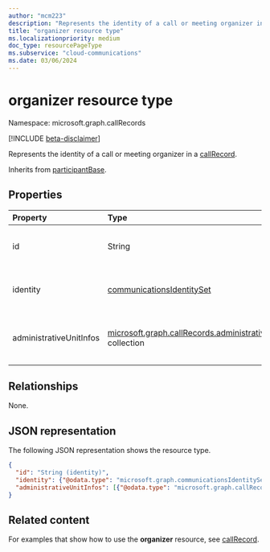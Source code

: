 ```yaml
---
author: "mcm223"
description: "Represents the identity of a call or meeting organizer in a callRecord."
title: "organizer resource type"
ms.localizationpriority: medium
doc_type: resourcePageType
ms.subservice: "cloud-communications"
ms.date: 03/06/2024
---
```


# organizer resource type

Namespace: microsoft.graph.callRecords

[!INCLUDE [beta-disclaimer](../../includes/beta-disclaimer.md)]

Represents the identity of a call or meeting organizer in a [callRecord](callrecords-callrecord.md).

Inherits from [participantBase](callrecords-participantbase.md).

## Properties

| Property                | Type                                                                                                   | Description                                                                                                                                                      |
|:------------------------|:-------------------------------------------------------------------------------------------------------|------------------------------------------------------------------------------------------------------------------------------------------------------------------|
| id                      | String                                                                                                 | Unique identifier for the call organizer. Inherited from [participantBase](callrecords-participantbase.md).                                                      |
| identity                | [communicationsIdentitySet](communicationsidentityset.md)                                              | The identity of the call organizer. Inherited from [participantBase](callrecords-participantbase.md).                                                            |
| administrativeUnitInfos | [microsoft.graph.callRecords.administrativeUnitInfo](callrecords-administrativeunitinfo.md) collection | List of [administrativeUnitInfo](callrecords-administrativeunitinfo.md) of the call organizer. Inherited from [participantBase](callrecords-participantbase.md). |

## Relationships
None.

## JSON representation

The following JSON representation shows the resource type.

<!-- {
  "blockType": "resource",
  "@odata.type": "microsoft.graph.callRecords.organizer",
  "optionalProperties": [
    "id",
    "identity",
    "administrativeUnitInfos"
  ],
  "openType": true
} -->
```json
{
  "id": "String (identity)",
  "identity": {"@odata.type": "microsoft.graph.communicationsIdentitySet"},
  "administrativeUnitInfos": [{"@odata.type": "microsoft.graph.callRecords.administrativeUnitInfo"}]
}
```

## Related content

For examples that show how to use the **organizer** resource, see [callRecord](callrecords-callrecord.md).
